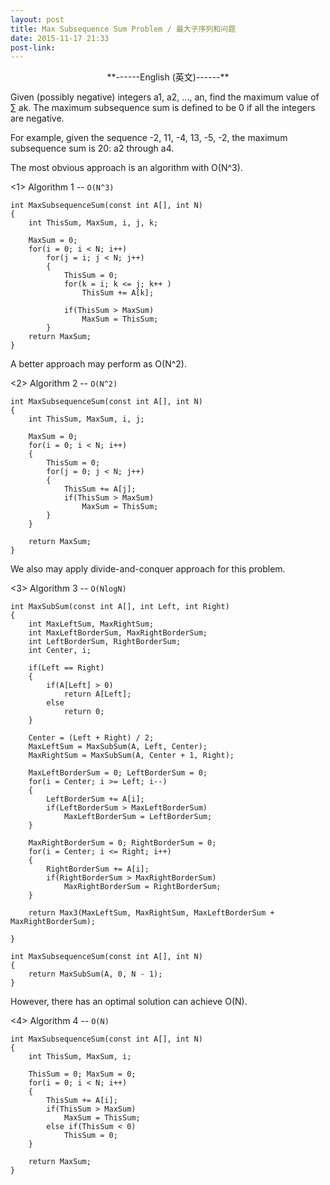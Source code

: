 ```yaml
---
layout: post
title: Max Subsequence Sum Problem / 最大子序列和问题
date: 2015-11-17 21:33
post-link:
---
```


<center>**------English (英文)------**</center>

Given (possibly negative) integers a1, a2, ..., an, find the maximum value of ∑ ak. The maximum subsequence sum is defined to be 0 if all the integers are negative. 

For example, given the sequence -2, 11, -4, 13, -5, -2, the maximum subsequence sum is 20: a2 through a4. 


The most obvious approach is an algorithm with O(N^3).

<1> Algorithm 1 -- `O(N^3)`

    int MaxSubsequenceSum(const int A[], int N)
    {
        int ThisSum, MaxSum, i, j, k;

        MaxSum = 0;
        for(i = 0; i < N; i++)
            for(j = i; j < N; j++)
            {
                ThisSum = 0;
                for(k = i; k <= j; k++ )
                    ThisSum += A[k];

                if(ThisSum > MaxSum)
                    MaxSum = ThisSum;
            }
        return MaxSum;
    }

A better approach may perform as O(N^2).

<2> Algorithm 2 -- `O(N^2)`

    int MaxSubsequenceSum(const int A[], int N)
    {
        int ThisSum, MaxSum, i, j;

        MaxSum = 0;
        for(i = 0; i < N; i++)
        {
            ThisSum = 0;
            for(j = 0; j < N; j++)
            {
                ThisSum += A[j];
                if(ThisSum > MaxSum)
                    MaxSum = ThisSum;
            }
        }

        return MaxSum;
    }


We also may apply divide-and-conquer approach for this problem.

<3> Algorithm 3 -- `O(NlogN)`

    int MaxSubSum(const int A[], int Left, int Right)
    {
        int MaxLeftSum, MaxRightSum;
        int MaxLeftBorderSum, MaxRightBorderSum;
        int LeftBorderSum, RightBorderSum;
        int Center, i;

        if(Left == Right)
        {
            if(A[Left] > 0)
                return A[Left];
            else 
                return 0;
        }

        Center = (Left + Right) / 2;
        MaxLeftSum = MaxSubSum(A, Left, Center);
        MaxRightSum = MaxSubSum(A, Center + 1, Right);

        MaxLeftBorderSum = 0; LeftBorderSum = 0;
        for(i = Center; i >= Left; i--)
        {
            LeftBorderSum += A[i];
            if(LeftBorderSum > MaxLeftBorderSum)
                MaxLeftBorderSum = LeftBorderSum;
        }

        MaxRightBorderSum = 0; RightBorderSum = 0;
        for(i = Center; i <= Right; i++)
        {
            RightBorderSum += A[i];
            if(RightBorderSum > MaxRightBorderSum)
                MaxRightBorderSum = RightBorderSum;
        }

        return Max3(MaxLeftSum, MaxRightSum, MaxLeftBorderSum + MaxRightBorderSum);

    }

    int MaxSubsequenceSum(const int A[], int N)
    {
        return MaxSubSum(A, 0, N - 1);
    }
 
However, there has an optimal solution can achieve O(N).

<4> Algorithm 4 -- `O(N)`

    int MaxSubsequenceSum(const int A[], int N)
    {
        int ThisSum, MaxSum, i;

        ThisSum = 0; MaxSum = 0;
        for(i = 0; i < N; i++)
        {
            ThisSum += A[i];
            if(ThisSum > MaxSum)
                MaxSum = ThisSum;
            else if(ThisSum < 0)
                ThisSum = 0;
        }

        return MaxSum;
    }

